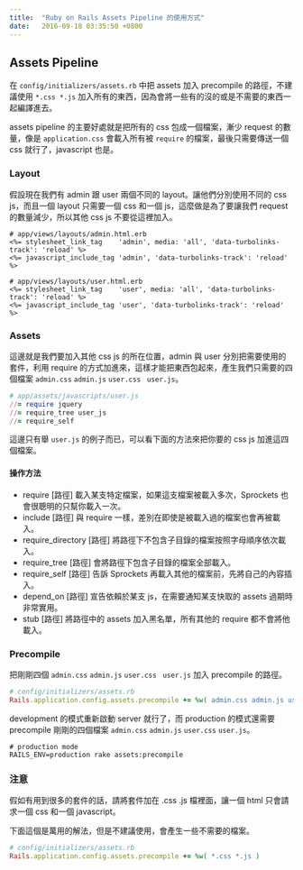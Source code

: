 ```yaml
---
title:  "Ruby on Rails Assets Pipeline 的使用方式"
date:   2016-09-18 03:35:50 +0800
---
```


## Assets Pipeline

在 `config/initializers/assets.rb` 中把 assets 加入 precompile 的路徑，不建議使用 `*.css *.js` 加入所有的東西，因為會將一些有的沒的或是不需要的東西一起編譯進去。

assets pipeline 的主要好處就是把所有的 css 包成一個檔案，漸少 request 的數量，像是 `application.css` 會載入所有被 `require` 的檔案，最後只需要傳送一個 css 就行了，javascript 也是。

### Layout

假設現在我們有 admin 跟 user 兩個不同的 layout。讓他們分別使用不同的 css js，而且一個 layout 只需要一個 css 和一個 js，這麼做是為了要讓我們 request 的數量減少，所以其他 css js 不要從這裡加入。

```erb
# app/views/layouts/admin.html.erb
<%= stylesheet_link_tag    'admin', media: 'all', 'data-turbolinks-track': 'reload' %>
<%= javascript_include_tag 'admin', 'data-turbolinks-track': 'reload' %>

# app/views/layouts/user.html.erb
<%= stylesheet_link_tag    'user', media: 'all', 'data-turbolinks-track': 'reload' %>
<%= javascript_include_tag 'user', 'data-turbolinks-track': 'reload' %>
```

<!--excerpt-->

### Assets

這邊就是我們要加入其他 css js 的所在位置，admin 與 user 分別把需要使用的套件，利用 require 的方式加進來，這樣才能把東西包起來，產生我們只需要的四個檔案 `admin.css` `admin.js` `user.css` ` user.js`。

```ruby
# app/assets/javascripts/user.js
//= require jquery
//= require_tree user_js
//= require_self
```

這邊只有舉 `user.js` 的例子而已，可以看下面的方法來把你要的 css js 加進這四個檔案。

#### 操作方法

- require [路徑] 載入某支特定檔案，如果這支檔案被載入多次，Sprockets 也會很聰明的只幫你載入一次。
- include [路徑] 與 require 一樣，差別在即使是被載入過的檔案也會再被載入。
- require_directory [路徑] 將路徑下不包含子目錄的檔案按照字母順序依次載入。
- require_tree [路徑] 會將路徑下包含子目錄的檔案全部載入。
- require_self [路徑] 告訴 Sprockets 再載入其他的檔案前，先將自己的內容插入。
- depend_on [路徑] 宣告依賴於某支 js，在需要通知某支快取的 assets 過期時非常實用。
- stub [路徑] 將路徑中的 assets 加入黑名單，所有其他的 require 都不會將他載入。


### Precompile

把剛剛四個 `admin.css` `admin.js` `user.css` ` user.js` 加入 precompile 的路徑。

```ruby
# config/initializers/assets.rb  
Rails.application.config.assets.precompile += %w( admin.css admin.js user.css user.js )
```

development 的模式重新啟動 server 就行了，而 production 的模式還需要 precompile 剛剛的四個檔案 `admin.css` `admin.js` `user.css` `user.js`。

```shell
# production mode
RAILS_ENV=production rake assets:precompile
```

### 注意

假如有用到很多的套件的話，請將套件加在 .css .js 檔裡面，讓一個 html 只會請求一個 css 和一個 javascript。

下面這個是萬用的解法，但是不建議使用，會產生一些不需要的檔案。

```ruby
# config/initializers/assets.rb  
Rails.application.config.assets.precompile += %w( *.css *.js )
```
